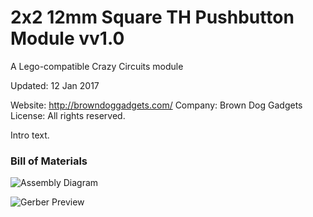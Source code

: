 <!--- start title --->
# 2x2 12mm Square TH Pushbutton Module vv1.0
A Lego-compatible Crazy Circuits module


Updated: 12 Jan 2017

Website: http://browndoggadgets.com/
Company: Brown Dog Gadgets
License: All rights reserved.

<!--- end title --->
Intro text.

### Bill of Materials

<!--- bom start --->
<!--- bom end --->
![Assembly Diagram](assembly.png)

![Gerber Preview](preview.png)

